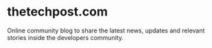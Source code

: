 # thetechpost.com
Online community blog to share the latest news, updates and relevant stories inside the developers community.
